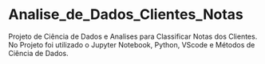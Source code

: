 # Analise_de_Dados_Clientes_Notas
Projeto de Ciência de Dados e Analises para Classificar Notas dos Clientes. No Projeto foi utilizado o Jupyter Notebook, Python, VScode e Métodos de Ciência de Dados.
